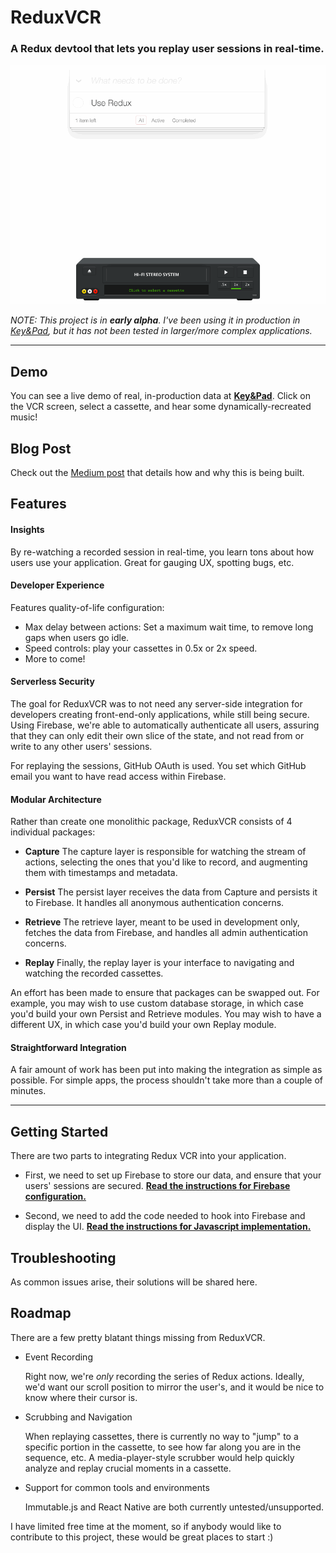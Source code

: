 # ReduxVCR
### A Redux devtool that lets you replay user sessions in real-time.
<img src="documentation/images/vcr-demo.gif" />


_NOTE: This project is in **early alpha**. I've been using it in production in [Key&Pad](https://github.com/joshwcomeau/key-and-pad), but it has not been tested in larger/more complex applications._

-----------

## Demo

You can see a live demo of real, in-production data at **[Key&Pad](http://keyandpad.com?adminMode=true)**. Click on the VCR screen, select a cassette, and hear some dynamically-recreated music!

## Blog Post

Check out the [Medium post](todo) that details how and why this is being built.


## Features

#### Insights

By re-watching a recorded session in real-time, you learn tons about how users use your application. Great for gauging UX, spotting bugs, etc.


#### Developer Experience

Features quality-of-life configuration:
- Max delay between actions: Set a maximum wait time, to remove long gaps when users go idle.
- Speed controls: play your cassettes in 0.5x or 2x speed.
- More to come!


#### Serverless Security

The goal for ReduxVCR was to not need any server-side integration for developers creating front-end-only applications, while still being secure. Using Firebase, we're able to automatically authenticate all users, assuring that they can only edit their own slice of the state, and not read from or write to any other users' sessions.

For replaying the sessions, GitHub OAuth is used. You set which GitHub email you want to have read access within Firebase.


#### Modular Architecture

Rather than create one monolithic package, ReduxVCR consists of 4 individual packages:

- **Capture**
  The capture layer is responsible for watching the stream of actions, selecting the ones that you'd like to record, and augmenting them with timestamps and metadata.

- **Persist**
  The persist layer receives the data from Capture and persists it to Firebase. It handles all anonymous authentication concerns.

- **Retrieve**
  The retrieve layer, meant to be used in development only, fetches the data from Firebase, and handles all admin authentication concerns.

- **Replay**
  Finally, the replay layer is your interface to navigating and watching the recorded cassettes.

An effort has been made to ensure that packages can be swapped out. For example, you may wish to use custom database storage, in which case you'd build your own Persist and Retrieve modules. You may wish to have a different UX, in which case you'd build your own Replay module.


#### Straightforward Integration

A fair amount of work has been put into making the integration as simple as possible. For simple apps, the process shouldn't take more than a couple of minutes.


--------


## Getting Started

There are two parts to integrating Redux VCR into your application.

* First, we need to set up Firebase to store our data, and ensure that your users' sessions are secured. **[Read the instructions for Firebase configuration.](documentation/firebase-config.md)**

* Second, we need to add the code needed to hook into Firebase and display the UI. **[Read the instructions for Javascript implementation.](documentation/javascript-implementation.md)**


## Troubleshooting

As common issues arise, their solutions will be shared here.


## Roadmap

There are a few pretty blatant things missing from ReduxVCR.

- Event Recording

  Right now, we're _only_ recording the series of Redux actions. Ideally, we'd want our scroll position to mirror the user's, and it would be nice to know where their cursor is.

- Scrubbing and Navigation

  When replaying cassettes, there is currently no way to "jump" to a specific portion in the cassette, to see how far along you are in the sequence, etc. A media-player-style scrubber would help quickly analyze and replay crucial moments in a cassette.

- Support for common tools and environments

  Immutable.js and React Native are both currently untested/unsupported.

I have limited free time at the moment, so if anybody would like to contribute to this project, these would be great places to start :)
